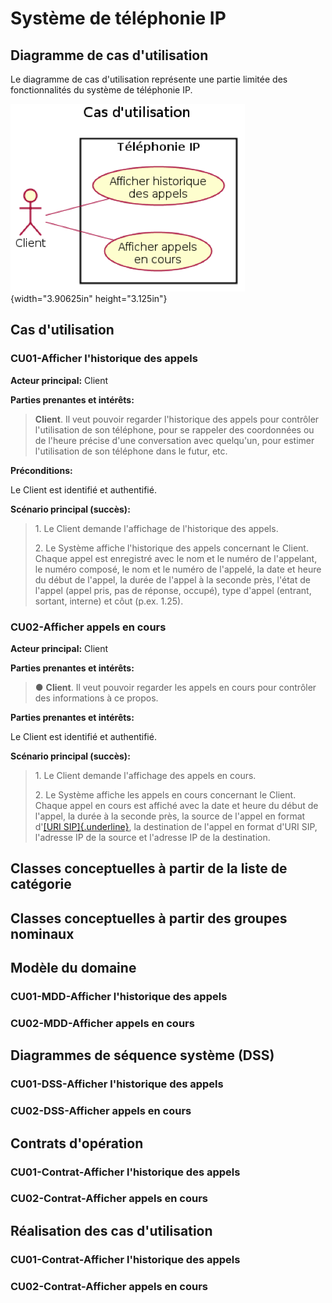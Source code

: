 
# Système de téléphonie IP

## Diagramme de cas d'utilisation


Le diagramme de cas d'utilisation représente une partie limitée des
fonctionnalités du système de téléphonie IP.

![](/assets/exercices.gddoc.docx/image4.png){width="3.90625in" height="3.125in"}

 

## Cas d'utilisation


### CU01-Afficher l\'historique des appels

**Acteur principal:** Client

**Parties prenantes et intérêts:**

> **Client**. Il veut pouvoir regarder l'historique des appels pour
> contrôler l'utilisation de son téléphone, pour se rappeler des
> coordonnées ou de l'heure précise d'une conversation avec quelqu'un,
> pour estimer l'utilisation de son téléphone dans le futur, etc.

**Préconditions:**

Le Client est identifié et authentifié.

**Scénario principal (succès):**

> 1\. Le Client demande l'affichage de l'historique des appels.
>
> 2\. Le Système affiche l'historique des appels concernant le Client.
> Chaque appel est enregistré avec le nom et le numéro de l'appelant, le
> numéro composé, le nom et le numéro de l'appelé, la date et heure du
> début de l'appel, la durée de l'appel à la seconde près, l'état de
> l'appel (appel pris, pas de réponse, occupé), type d'appel (entrant,
> sortant, interne) et côut (p.ex. 1.25).

### CU02-Afficher appels en cours

**Acteur principal:** Client

**Parties prenantes et intérêts:**

> ● **Client**. Il veut pouvoir regarder les appels en cours pour
> contrôler des informations à ce propos.

**Parties prenantes et intérêts:**

Le Client est identifié et authentifié.

**Scénario principal (succès):**

> 1\. Le Client demande l'affichage des appels en cours.
>
> 2\. Le Système affiche les appels en cours concernant le Client.
> Chaque appel en cours est affiché avec la date et heure du début de
> l'appel, la durée à la seconde près, la source de l'appel en format
> d'[[URI
> SIP]{.underline}](https://en.wikipedia.org/wiki/SIP_URI_scheme), la
> destination de l'appel en format d'URI SIP, l'adresse IP de la source
> et l'adresse IP de la destination.

## Classes conceptuelles à partir de la liste de catégorie


## Classes conceptuelles à partir des groupes nominaux


## Modèle du domaine


### CU01-MDD-Afficher l\'historique des appels

### CU02-MDD-Afficher appels en cours

## Diagrammes de séquence système (DSS)

### CU01-DSS-Afficher l\'historique des appels

### CU02-DSS-Afficher appels en cours

## Contrats d'opération

### CU01-Contrat-Afficher l\'historique des appels

### CU02-Contrat-Afficher appels en cours

## Réalisation des cas d'utilisation


### CU01-Contrat-Afficher l\'historique des appels

### CU02-Contrat-Afficher appels en cours

 
